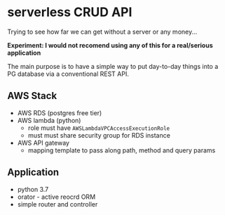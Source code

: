 # serverless CRUD API

Trying to see how far we can get without a server or any money...

**Experiment: I would not recomend using any of this for a real/serious application**

The main purpose is to have a simple way to put day-to-day things into a PG database via a conventional REST API.

## AWS Stack

* AWS RDS (postgres free tier)
* AWS lambda (python)
  * role must have `AWSLambdaVPCAccessExecutionRole`
  * must must share security group for RDS instance
* AWS API gateway 
  * mapping template to pass along path, method and query params
  
## Application

* python 3.7
* orator - active reocrd ORM
* simple router and controller
